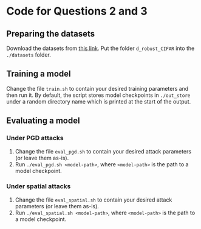 # Code for Questions 2 and 3

## Preparing the datasets

Download the datasets from [this link](https://github.com/MadryLab/constructed-datasets).
Put the folder `d_robust_CIFAR` into the `./datasets` folder.

## Training a model

Change the file `train.sh` to contain your desired training parameters and then run it. By default, the script stores model checkpoints in `./out_store` under a random directory name which is printed at the start of the output.

## Evaluating a model

### Under PGD attacks

1. Change the file `eval_pgd.sh` to contain your desired attack parameters (or leave them as-is).
2. Run `./eval_pgd.sh <model-path>`, where `<model-path>` is the path to a model checkpoint.

### Under spatial attacks

1. Change the file `eval_spatial.sh` to contain your desired attack parameters (or leave them as-is).
2. Run `./eval_spatial.sh <model-path>`, where `<model-path>` is the path to a model checkpoint.
